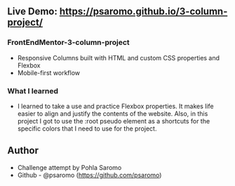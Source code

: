 ## **Live Demo:** https://psaromo.github.io/3-column-project/



### FrontEndMentor-3-column-project
- Responsive Columns built with HTML and custom CSS properties and Flexbox
- Mobile-first workflow


### What I learned
- I learned to take a use and practice Flexbox properties. It makes life easier to align and justify the contents of the website. Also, in this project I got to use the :root pseudo element as a shortcuts for the specific colors that I need to use for the project.

## Author
- Challenge attempt by Pohla Saromo
- Github - @psaromo (https://github.com/psaromo)
